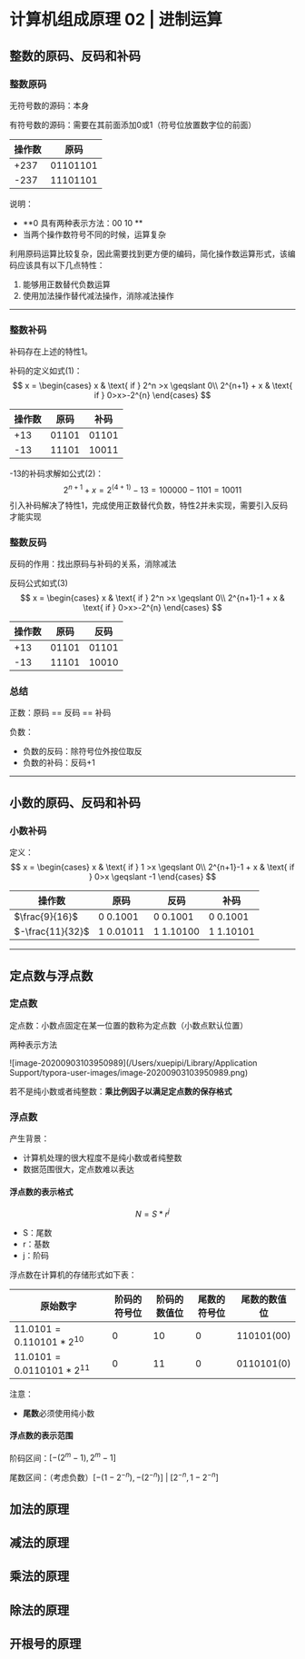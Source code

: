 # 计算机组成原理 02 | 进制运算

## 整数的原码、反码和补码

### 整数原码

无符号数的源码：本身

有符号数的源码：需要在其前面添加0或1（符号位放置数字位的前面）

| 操作数 | 原码     |
| ------ | -------- |
| +237   | 01101101 |
| -237   | 11101101 |

说明：

- **0 具有两种表示方法：00 10 **
- 当两个操作数符号不同的时候，运算复杂

利用原码运算比较复杂，因此需要找到更方便的编码，简化操作数运算形式，该编码应该具有以下几点特性：

1. 能够用正数替代负数运算
2. 使用加法操作替代减法操作，消除减法操作

------

### 整数补码

补码存在上述的特性1。

补码的定义如式(1)：
$$
x = \begin{cases}
x & \text{ if } 2^n >x \geqslant 0\\ 
2^{n+1} + x & \text{ if } 0>x>-2^{n} 
\end{cases}
$$


| 操作数 | 原码  | 补码  |
| ------ | ----- | ----- |
| +13    | 01101 | 01101 |
| -13    | 11101 | 10011 |

-13的补码求解如公式(2)：
$$
2^{n+1} + x = 2^{(4+1)}-13=100000-1101=10011
$$
引入补码解决了特性1，完成使用正数替代负数，特性2并未实现，需要引入反码才能实现

### 整数反码

反码的作用：找出原码与补码的关系，消除减法

反码公式如式(3)
$$
x = \begin{cases}
x & \text{ if } 2^n >x \geqslant 0\\ 
2^{n+1}-1 + x & \text{ if } 0>x>-2^{n} 
\end{cases}
$$

| 操作数 | 原码  | 反码  |
| ------ | ----- | ----- |
| +13    | 01101 | 01101 |
| -13    | 11101 | 10010 |

### 总结

正数：原码 == 反码 == 补码

负数：

- 负数的反码：除符号位外按位取反
- 负数的补码：反码+1

------

## 小数的原码、反码和补码

### 小数补码

定义：
$$
x = \begin{cases}
x & \text{ if } 1 >x \geqslant 0\\ 
2^{n+1}-1 + x & \text{ if } 0>x \geqslant -1
\end{cases}
$$

| 操作数           | 原码      | 反码      | 补码      |
| ---------------- | --------- | --------- | --------- |
| $\frac{9}{16}$   | 0 0.1001  | 0 0.1001  | 0 0.1001  |
| $-\frac{11}{32}$ | 1 0.01011 | 1 1.10100 | 1 1.10101 |

------

## 定点数与浮点数

### 定点数

定点数：小数点固定在某一位置的数称为定点数（小数点默认位置）

两种表示方法

![image-20200903103950989](/Users/xuepipi/Library/Application Support/typora-user-images/image-20200903103950989.png)

若不是纯小数或者纯整数：**乘比例因子以满足定点数的保存格式**

### 浮点数

产生背景：

- 计算机处理的很大程度不是纯小数或者纯整数
- 数据范围很大，定点数难以表达

#### 浮点数的表示格式

$$
N = S * r^{j}
$$

- S：尾数
- r：基数
- j：阶码

浮点数在计算机的存储形式如下表：



| 原始数字                       | 阶码的符号位 | 阶码的数值位 | 尾数的符号位 | 尾数的数值位 |
| ------------------------------ | ------------ | ------------ | ------------ | ------------ |
| $11.0101 = 0.110101 * 2^{10}$  | 0            | 10           | 0            | 110101(00)   |
| $11.0101 = 0.0110101 * 2^{11}$ | 0            | 11           | 0            | 0110101(0)   |

注意：

- **尾数**必须使用纯小数

#### 浮点数的表示范围

阶码区间：$[-(2^{m}-1),2^{m}-1]$

尾数区间：（考虑负数）$[-(1-2^{-n}),-(2^{-n})]$ | $[2^{-n},1-2^{-n}]$

## 加法的原理

## 减法的原理

## 乘法的原理

## 除法的原理

## 开根号的原理